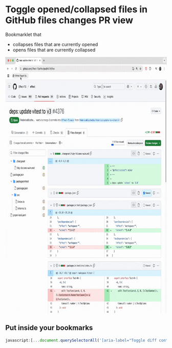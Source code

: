 # Toggle opened/collapsed files in GitHub files changes PR view

Bookmarklet that

- collapses files that are currently opened
- opens files that are currently collapsed

<img src="preview.gif" alt="Bookmarklet preview" width="864" height="802" />

## Put inside your bookmarks

```js
javascript:[...document.querySelectorAll('[aria-label="Toggle diff contents"]')].forEach(_ => _.click())())
```

